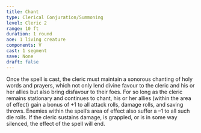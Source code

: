 ```yaml
---
title: Chant
type: Clerical Conjuration/Summoning
level: Cleric 2
range: 10 ft
duration: 1 round
aoe: 1 living creature
components: V
cast: 1 segment
save: None
draft: false
---
```


Once the spell is cast, the cleric must maintain a sonorous chanting of holy words and prayers, which not only lend divine favour to the cleric and his or her allies but also bring disfavour to their foes. For so long as the cleric remains stationary and continues to chant, his or her allies (within the area of effect) gain a bonus of +1 to all attack rolls, damage rolls, and saving throws. Enemies within the spell’s area of effect also suffer a –1 to all such die rolls. If the cleric sustains damage, is grappled, or is in some way silenced, the effect of the spell will end.

